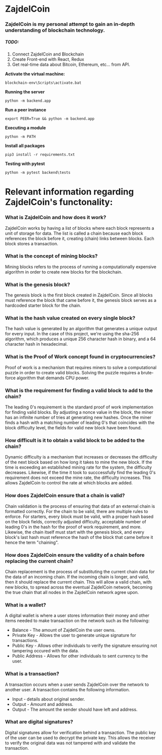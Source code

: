 # ZajdelCoin

### ZajdelCoin is my personal attempt to gain an in-depth understanding of blockchain technology.

##### TODO:
1. Connect ZajdelCoin and Blockchain
2. Create Front-end with React, Redux
3. Get real-time data about Bitcoin, Ethereum, etc... from API.

**Activate the virtual machine:**

```
blockchain-env\Scripts\activate.bat
```

**Running the server**

```
python -m backend.app
```

**Run a peer instance**

```
export PEER=True && python -m backend.app
```

**Executing a module**

```
python -m PATH
```

**Install all packages**

```
pip3 install -r requirements.txt
```

**Testing with pytest**

```
python -m pytest backend\tests
```

# Relevant information regarding ZajdelCoin's functonality: 

### What is ZajdelCoin and how does it work?

ZajdelCoin works by having a list of blocks where each block represents a unit of storage for data. The list is called a chain because each block references the block before it, creating (chain) links between blocks. Each block stores a transaction.

### What is the concept of mining blocks?

Mining blocks refers to the process of running a computationally expensive algorithm in order to create new blocks for the blockchain.

### What is the genesis block?

The genesis block is the first block created in ZajdelCoin. Since all blocks must reference the block that came before it, the genesis block serves as a hardcoded starter block for the chain.

### What is the hash value created on every single block?

The hash value is generated by an algorithm that generates a unique output for every input. In the case of this project, we're using the sha-256 algorithm, which produces a unique 256 character hash in binary, and a 64 character hash in hexadecimal.

### What is the Proof of Work concept found in cryptocurrencies?

Proof of work is a mechanism that requires miners to solve a computational puzzle in order to create valid blocks. Solving the puzzle requires a brute-force algorithm that demands CPU power.

### What is the requirement for finding a valid block to add to the chain?

The leading 0's requirement is the standard proof of work implementation for finding valid blocks. By adjusting a nonce value in the block, the miner has an infinite number of tries at generating new hashes. Once the miner finds a hash with a matching number of leading 0's that coincides with the block difficulty level, the fields for valid new block have been found.

### How difficult is it to obtain a valid block to be added to the chain?

Dynamic difficulty is a mechanism that increases or decreases the difficulty of the next block based on how long it takes to mine the new block. If the time is exceeding an established mining rate for the system, the difficulty decreases. Likewise, if the time it took to succcessfully find the leading 0's requirement does not exceed the mine rate, the difficulty increases. This allows ZajdelCoin to control the rate at which blocks are added.

### How does ZajdelCoin ensure that a chain is valid?

Chain validation is the process of ensuring that data of an external chain is formatted correctly. For the chain to be valid, there are multiple rules to enforce. For starters, every block must be valid, with a proper hash based on the block fields, correctly adjusted difficulty, acceptable number of leading 0's in the hash for the proof of work requirement, and more. Likewise, the chain itself must start with the genesis block, and every block's last hash must reference the hash of the block that came before it hence the term "chaining".

### How does ZajdelCoin ensure the validity of a chain before replacing the current chain?

Chain replacement is the process of substituting the current chain data for the data of an incoming chain. If the incoming chain is longer, and valid, then it should replace the current chain. This will allow a valid chain, with new blocks, to spread across the eventual ZajdelCoin network, becoming the true chain that all nodes in the ZajdelCoin network agree upon.

### What is a wallet?

A digital wallet is where a user stores information their money and other items needed to make transaction on the network such as the following:
* Balance - The amount of ZajdelCoin the user owns.
* Private Key - Allows the user to generate unique signature for transactions.
* Public Key - Allows other individuals to verify the signature ensuring not tampering occured with the data.
* Public Address - Allows for other individuals to sent currency to the user.

### What is a transaction?

A transaction occurs when a user sends ZajdelCoin over the network to another user. A transaction contains the following information.
* Input - details about original sender.
* Output - Amount and address.
* Output - The amount the sender should have left and address.

### What are digital signatures?

Digital signatures allow for verification behind a transaction. The public key of the user can be used to decrypt the private key. This allows the receiver to verify the original data was not tampered with and validate the transaction.
